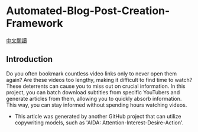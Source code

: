 # Automated-Blog-Post-Creation-Framework
[中文閱讀](docs/README_ZH.md)
## Introduction
Do you often bookmark countless video links only to never open them again? Are these videos too lengthy, making it difficult to find time to watch? These deterrents can cause you to miss out on crucial information. In this project, you can batch download subtitles from specific YouTubers and generate articles from them, allowing you to quickly absorb information. This way, you can stay informed without spending hours watching videos.

* This article was generated by another GitHub project that can utilize copywriting models, such as 'AIDA: Attention-Interest-Desire-Action'.

## 